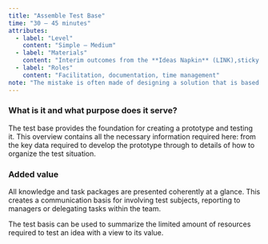```yaml
---
title: "Assemble Test Base"
time: "30 – 45 minutes"
attributes:
  - label: "Level"
    content: "Simple – Medium"
  - label: "Materials"
    content: "Interim outcomes from the **Ideas Napkin** (LINK),sticky notes, pens"
  - label: "Roles"
    content: "Facilitation, documentation, time management"
note: "The mistake is often made of designing a solution that is based too much on the project team’s assumptions. Ultimately, however, the deciding factor will be what is important to future users. So before we design the prototype, we start by defining who the test subjects will be."
---
```


### What is it and what purpose does it serve?

The test base provides the foundation for creating a prototype and testing it. This overview contains all the necessary information required here: from the key data required to develop the prototype through to details of how to organize the test situation.

### Added value

All knowledge and task packages are presented coherently at a glance. This creates a communication basis for involving test subjects, reporting to managers or delegating tasks within the team.

The test basis can be used to summarize the limited amount of resources required to test an idea with a view to its value.


